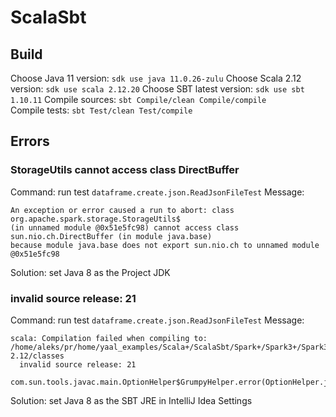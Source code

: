# ScalaSbt

## Build
Choose Java 11 version: `sdk use java 11.0.26-zulu`
Choose Scala 2.12 version: `sdk use scala 2.12.20`
Choose SBT latest version: `sdk use sbt 1.10.11`
Compile sources: `sbt Compile/clean Compile/compile`  
Compile tests: `sbt Test/clean Test/compile`

## Errors
### StorageUtils cannot access class DirectBuffer
Command: run test `dataframe.create.json.ReadJsonFileTest`
Message:
```
An exception or error caused a run to abort: class org.apache.spark.storage.StorageUtils$ 
(in unnamed module @0x51e5fc98) cannot access class sun.nio.ch.DirectBuffer (in module java.base) 
because module java.base does not export sun.nio.ch to unnamed module @0x51e5fc98
```
Solution: set Java 8 as the Project JDK 

###  invalid source release: 21
Command: run test `dataframe.create.json.ReadJsonFileTest`
Message:
```
scala: Compilation failed when compiling to: /home/aleks/pr/home/yaal_examples/Scala+/ScalaSbt/Spark+/Spark3+/Spark3Sql/target/scala-2.12/classes
  invalid source release: 21
  com.sun.tools.javac.main.OptionHelper$GrumpyHelper.error(OptionHelper.java:103)
```
Solution: set Java 8 as the SBT JRE in IntelliJ Idea Settings 
